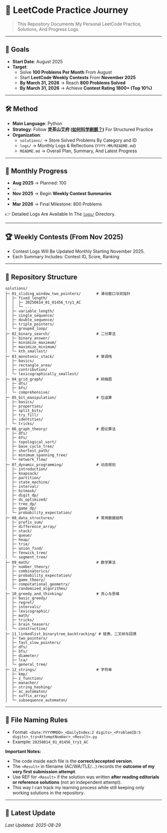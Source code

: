 # 📘 LeetCode Practice Journey

> This Repository Documents My Personal LeetCode Practice, Solutions, And Progress Logs.

---

## 🎯 Goals

- **Start Date**: August 2025  
- **Target**:  
  - Solve **100 Problems Per Month** From August  
  - Start **LeetCode Weekly Contests** From **November 2025**  
  - **By March 31, 2026** → Reach **800 Problems Solved**  
  - **By March 31, 2026** → Achieve **Contest Rating 1800+ (Top 10%)**

---

## 🛠️ Method

- **Main Language**: Python  
- **Strategy**: Follow **灵茶山艾府 ([如何科学刷题？](https://leetcode.cn/discuss/post/3141566/ru-he-ke-xue-shua-ti-by-endlesscheng-q3yd/))** For Structured Practice  
- **Organization**:  
  - `solutions/` → Store Solved Problems By Category and ID  
  - `logs/` → Monthly Logs & Reflections (`YYYY-MM/README.md`)  
  - `README.md` → Overall Plan, Summary, And Latest Progress

---

## 📅 Monthly Progress

- **Aug 2025** → Planned: 100  
- …
- **Nov 2025** → Begin **Weekly Contest Summaries**
- …
- **Mar 2026** → Final Milestone: 800 Problems  

👉 Detailed Logs Are Available In The [`logs/`](./logs/) Directory.

---

## 🏆 Weekly Contests (From Nov 2025)

- Contest Logs Will Be Updated Monthly Starting November 2025.  
- Each Summary Includes: Contest ID, Score, Ranking

---

## 📂 Repository Structure

```text
solutions/
├─ 01_sliding_window_two_pointers/       # 滑动窗口与双指针
│  ├─ fixed_length/
│  │  ├─ 20250814_01_01456_try1_AC
│  │  └─ ...
│  ├─ variable_length/
│  ├─ single_sequence/
│  ├─ double_sequence/
│  ├─ triple_pointers/
│  └─ grouped_loop/
├─ 02_binary_search/                     # 二分算法
│  ├─ binary_answer/
│  ├─ minimize_maximum/
│  ├─ maximize_minimum/
│  └─ kth_smallest/
├─ 03_monotonic_stack/                   # 单调栈
│  ├─ basics/
│  ├─ rectangle_area/
│  ├─ contribution/
│  └─ lexicographically_smallest/
├─ 04_grid_graph/                        # 网格图
│  ├─ dfs/
│  ├─ bfs/
│  └─ comprehensive/
├─ 05_bit_manipulation/                  # 位运算
│  ├─ basics/
│  ├─ properties/
│  ├─ split_bits/
│  ├─ try_fill/
│  ├─ identities/
│  └─ tricks/
├─ 06_graph_theory/                      # 图论算法
│  ├─ dfs/
│  ├─ bfs/
│  ├─ topological_sort/
│  ├─ base_cycle_tree/
│  ├─ shortest_path/
│  ├─ minimum_spanning_tree/
│  └─ network_flow/
├─ 07_dynamic_programming/               # 动态规划
│  ├─ introduction/
│  ├─ knapsack/
│  ├─ partition/
│  ├─ state_machine/
│  ├─ interval/
│  ├─ bitmask/
│  ├─ digit_dp/
│  ├─ ds_optimized/
│  ├─ tree_dp/
│  ├─ game_dp/
│  └─ probability_expectation/
├─ 08_data_structures/                   # 常用数据结构
│  ├─ prefix_sum/
│  ├─ difference_array/
│  ├─ stack/
│  ├─ queue/
│  ├─ heap/
│  ├─ trie/
│  ├─ union_find/
│  ├─ fenwick_tree/
│  └─ segment_tree/
├─ 09_math/                              # 数学算法
│  ├─ number_theory/
│  ├─ combinatorics/
│  ├─ probability_expectation/
│  ├─ game_theory/
│  ├─ computational_geometry/
│  └─ randomized_algorithms/
├─ 10_greedy_and_thinking/               # 贪心与思维
│  ├─ basic_greedy/
│  ├─ regret/
│  ├─ intervals/
│  ├─ lexicographic/
│  ├─ math/
│  ├─ tricks/
│  ├─ brain_teasers/
│  └─ constructive/
├─ 11_linkedlist_binarytree_backtracking/ # 链表、二叉树与回溯
│  ├─ two_pointers/
│  ├─ fast_slow_pointers/
│  ├─ dfs/
│  ├─ bfs/
│  ├─ diameter/
│  ├─ lca/
│  └─ general_tree/
├─ 12_strings/                           # 字符串
│  ├─ kmp/
│  ├─ z_function/
│  ├─ manacher/
│  ├─ string_hashing/
│  ├─ ac_automaton/
│  ├─ suffix_array/
│  └─ subsequence_automaton/

```

---

## 📝 File Naming Rules

- Format: `<Date:YYYYMMDD>_<DailyIndex:2 digits>_<ProblemID:5 digits>_try<AttemptNumber>_<Result>.py`
- Example: `20250814_01_01456_try1_AC`

**Important Notes:**
- The code inside each file is the **correct/accepted version**.
- The `<Result>` in filename (AC/WA/TLE/...) records the **outcome of my very first submission attempt**.
- Use REF for `<Result>` if the solution was written **after reading editorials or reference solutions** (not an independent attempt).
- This way I can track my learning process while still keeping only working solutions in the repository.

---

## 🔄 Latest Update

*Last Updated: 2025-08-29*
